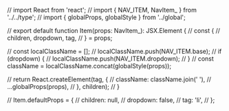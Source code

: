 // import React from 'react';
// import { NAV_ITEM, NavItem_ } from '../../type';
// import { globalProps, globalStyle } from '../global';

// export default function Item(props: NavItem_): JSX.Element {
//   const {
//     children, dropdown, tag,
//   } = props;

//   const localClassName = [];
//   localClassName.push(NAV_ITEM.base);
//   if (dropdown) {
//     localClassName.push(NAV_ITEM.dropdown);
//   }
//   const className = localClassName.concat(globalStyle(props));

//   return React.createElement(tag, {
//     className: className.join(' '),
//     ...globalProps(props),
//   }, children);
// }

// Item.defaultProps = {
//   children: null,
//   dropdown: false,
//   tag: 'li',
// };
